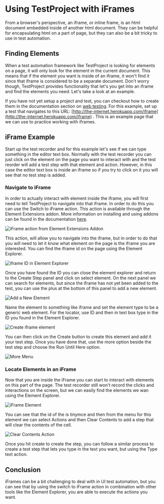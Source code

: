 # Using TestProject with iFrames

From a browser's perspective, an iframe, or inline frame, is an html document embedded inside of another html document. They can be helpful for encapsulating html on a part of page, but they can also be a bit tricky to use in test automation.

## Finding Elements

When a test automation framework like TestProject is looking for elements on a page, it will only look for the element in the current document. This means that if the element you want is inside of an iframe, it won't find it since that iframe is considered to be a separate document. Don't worry though, TestProject provides functionality that let's you get into an iframe and find the elements you need. Let's take a look at an example.

If you have not yet setup a project and test, you can checkout how to create them in the documentation section on [web testing](../using-the-smart-test-recorder/web-testing/). For this example, set up a test that navigates to this URL: [http://the-internet.herokuapp.com/iframe](http://the-internet.herokuapp.com/iframe) . This is an example page that we can use to practice working with iframes. 

## iFrame Example

Start up the test recorder and for this example let's see if we can type something in the editor text box. Normally with the test recorder you can just click on the element on the page you want to interact with and the test reorder will add a test step with that element and action. However, in this case the editor text box is inside an iframe so if you try to click on it you will see that no test step is added.

### Navigate to iFrame

In order to actually interact with element inside the iframe, you will first need to tell TestProject to navigate into that iframe. In order to do this you can use the Switch to iFrame action. This action is available through the Element Extensions addon. More information on installing and using addons can be found in the documentation [here](../testproject-addons/using-addons-in-the-testproject-recorder.md). 

![iFrame action from Element Extensions Addon](../.gitbook/assets/image%20%28141%29.png)

This action, will allow you to navigate into the iframe, but in order to do that you will need to let it know what element on the page is the iframe you are interested. You can find the iframe id on the page using the Element Explorer.

![iframe ID in Element Explorer](../.gitbook/assets/image%20%2826%29.png)

Once you have found the ID you can close the element explorer and return to the Create Step panel and click on select element. On the next panel we can search for elements, but since the iframe has not yet been added to the test, you can use the plus at the bottom of this panel to add a new element.

![Add a New Element](../.gitbook/assets/image%20%28187%29.png)

Name the element to something like iframe and set the element type to be a generic web element. For the locator, use ID and then in text box type in the ID you found in the Element Explorer.

![Create iframe element](../.gitbook/assets/image%20%28135%29.png)

You can then click on the Create button to create this element and add it your test step. Once you have done that, use the more option beside the test step and choose the Run Until Here option.

![More Menu](../.gitbook/assets/image%20%28120%29.png)

### Locate Elements in an iFrame

Now that you are inside the iFrame you can start to interact with elements on this part of the page. The test recorder still won't record the clicks and interactions on the screen, but we can easily find the elements we wan using the Element Explorer. 

![iFrame Element](../.gitbook/assets/image%20%28165%29.png)

You can see that the id of the is tinymce and then from the menu for this element we can select Actions and then Clear Contents to add a step that will clear the contents of the cell.

![Clear Contents Action](../.gitbook/assets/image%20%28189%29.png)

Once you hit create to create the step, you can follow a similar process to create a test step that lets you type in the text you want, but using the Type text action.

## Conclusion

iFrames can be a bit challenging to deal with in UI test automation, but you can see that by using the switch to iFrame action in combination with other tools like the Element Explorer, you are able to execute the actions you want. 

